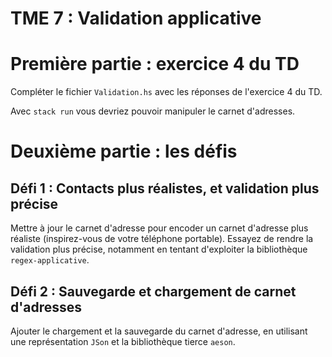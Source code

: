 # TME 7 : Validation applicative

# Première partie : exercice 4 du TD

Compléter le fichier `Validation.hs` avec les réponses de l'exercice 4 du TD.

Avec `stack run` vous devriez pouvoir manipuler le carnet d'adresses.

# Deuxième partie : les défis

## Défi 1 : Contacts plus réalistes, et validation plus précise

Mettre à jour le carnet d'adresse pour encoder un carnet d'adresse plus réaliste (inspirez-vous de votre téléphone portable).
Essayez de rendre la validation plus précise, notamment en tentant d'exploiter la bibliothèque `regex-applicative`.

## Défi 2 : Sauvegarde et chargement de carnet d'adresses

Ajouter le chargement et la sauvegarde du carnet d'adresse, en utilisant une représentation `JSon` et la bibliothèque tierce `aeson`.

